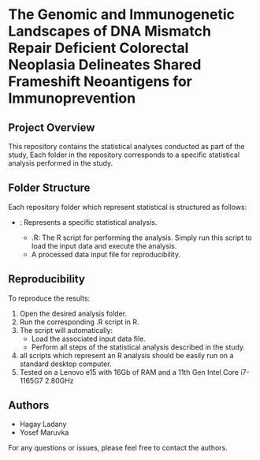 # The Genomic and Immunogenetic Landscapes of DNA Mismatch Repair Deficient Colorectal Neoplasia Delineates Shared Frameshift Neoantigens for Immunoprevention

## Project Overview
This repository contains the statistical analyses conducted as part of the study, Each folder in the repository corresponds to a specific statistical analysis performed in the study.

## Folder Structure
Each repository folder which represent statistical is structured as follows:

- <Analysis Folder>: Represents a specific statistical analysis.
  - <Analysis>.R: The R script for performing the analysis. Simply run this script to load the input data and execute the analysis.
  - A processed data input file for reproducibility.

## Reproducibility
To reproduce the results:

1. Open the desired analysis folder.
2. Run the corresponding .R script in R.
3. The script will automatically:
   - Load the associated input data file.
   - Perform all steps of the statistical analysis described in the study.
4. all scripts which represent an R analysis should be easily run on a standard desktop computer.
5. Tested on a Lenovo e15 with 16Gb of RAM and a 11th Gen Intel Core i7-1165G7 2.80GHz

## Authors
- Hagay Ladany
- Yosef Maruvka

For any questions or issues, please feel free to contact the authors.
